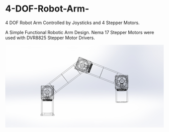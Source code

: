 # 4-DOF-Robot-Arm-
4 DOF Robot Arm Controlled by Joysticks and 4 Stepper Motors.

A Simple Functional Robotic Arm Design.
Nema 17 Stepper Motors were used with DVR8825 Stepper Motor Drivers.

![Alt text](https://github.com/MrNMechanic/4-DOF-Robot-Arm-/blob/master/STL/Full%20Robot%20Arm.JPG "Optional title")

